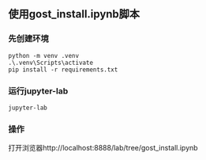 ## 使用gost_install.ipynb脚本
### 先创建环境
```shell
python -m venv .venv
.\.venv\Scripts\activate
pip install -r requirements.txt
```
### 运行jupyter-lab
```shell
jupyter-lab
```
### 操作
打开浏览器http://localhost:8888/lab/tree/gost_install.ipynb